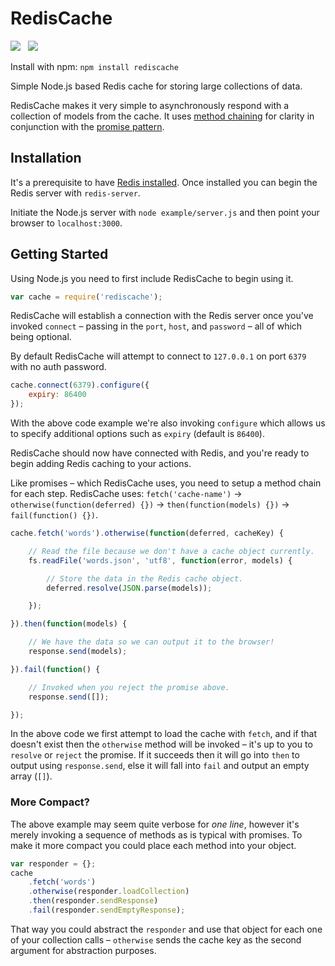 RedisCache
==========

<img src="https://travis-ci.org/Wildhoney/RedisCache.png?branch=master" />
&nbsp;
<img src="https://badge.fury.io/js/rediscache.png" />

Install with npm: `npm install rediscache`

Simple Node.js based Redis cache for storing large collections of data.

RedisCache makes it very simple to asynchronously respond with a collection of models from the cache. It uses <a href="http://en.wikipedia.org/wiki/Method_chaining">method chaining</a> for clarity in conjunction with the <a href="http://en.wikipedia.org/wiki/Futures_and_promises">promise pattern</a>.

Installation
----------

It's a prerequisite to have <a href="http://jasdeep.ca/2012/05/installing-redis-on-mac-os-x/" target="_blank">Redis installed</a>. Once installed you can begin the Redis server with `redis-server`.

Initiate the Node.js server with `node example/server.js` and then point your browser to `localhost:3000`.

Getting Started
----------

Using Node.js you need to first include RedisCache to begin using it.

```javascript
var cache = require('rediscache');
```

RedisCache will establish a connection with the Redis server once you've invoked `connect` &ndash; passing in the `port`, `host`, and `password` &ndash; all of which being optional.

By default RedisCache will attempt to connect to `127.0.0.1` on port `6379` with no auth password.

```javascript
cache.connect(6379).configure({
    expiry: 86400
});
```

With the above code example we're also invoking `configure` which allows us to specify additional options such as `expiry` (default is `86400`).

RedisCache should now have connected with Redis, and you're ready to begin adding Redis caching to your actions.

Like promises &ndash; which RedisCache uses, you need to setup a method chain for each step. RedisCache uses: `fetch('cache-name')` -> `otherwise(function(deferred) {})` -> `then(function(models) {})` -> `fail(function() {})`.

```javascript
cache.fetch('words').otherwise(function(deferred, cacheKey) {

    // Read the file because we don't have a cache object currently.
    fs.readFile('words.json', 'utf8', function(error, models) {

        // Store the data in the Redis cache object.
        deferred.resolve(JSON.parse(models));

    });

}).then(function(models) {

    // We have the data so we can output it to the browser!
    response.send(models);

}).fail(function() {

    // Invoked when you reject the promise above.
    response.send([]);

});
```

In the above code we first attempt to load the cache with `fetch`, and if that doesn't exist then the `otherwise` method will be invoked &ndash; it's up to you to `resolve` or `reject` the promise. If it succeeds then it will go into `then` to output using `response.send`, else it will fall into `fail` and output an empty array (`[]`).

<h3>More Compact?</h3>

The above example may seem quite verbose for *one line*, however it's merely invoking a sequence of methods as is typical with promises. To make it more compact you could place each method into your object.

```javascript
var responder = {};
cache
    .fetch('words')
    .otherwise(responder.loadCollection)
    .then(responder.sendResponse)
    .fail(responder.sendEmptyResponse);
```

That way you could abstract the `responder` and use that object for each one of your collection calls &ndash; `otherwise` sends the cache key as the second argument for abstraction purposes.